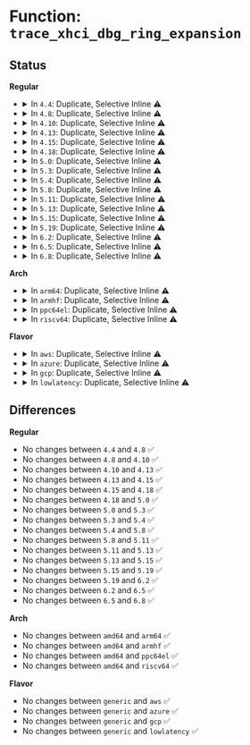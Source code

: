 # Function: <code>trace_xhci_dbg_ring_expansion</code>

## Status
<b>Regular</b>
<ul>
<li>
<details>
<summary>In <code>4.4</code>: Duplicate, Selective Inline ⚠️</summary>

```c
void trace_xhci_dbg_ring_expansion(struct va_format *vaf);
```

**Collision:** Static Duplication

**Inline:** Selective

**Transformation:** False

**Instances:**

```
In drivers/usb/host/xhci-mem.c (ffffffff81652a60)
Location: drivers/usb/host/xhci-trace.h:72
Inline: True
```
```
In drivers/usb/host/xhci-ring.c (ffffffff81657530)
Location: drivers/usb/host/xhci-trace.h:72
Inline: True
```
**Symbols:**

```
ffffffff81652a60-ffffffff81652ab5: trace_xhci_dbg_ring_expansion (STB_LOCAL)
ffffffff81657530-ffffffff81657585: trace_xhci_dbg_ring_expansion (STB_LOCAL)
```
</details>
</li>
<li>
<details>
<summary>In <code>4.8</code>: Duplicate, Selective Inline ⚠️</summary>

```c
void trace_xhci_dbg_ring_expansion(struct va_format *vaf);
```

**Collision:** Static Duplication

**Inline:** Selective

**Transformation:** False

**Instances:**

```
In drivers/usb/host/xhci-mem.c (ffffffff816b3350)
Location: drivers/usb/host/xhci-trace.h:72
Inline: True
```
```
In drivers/usb/host/xhci-ring.c (ffffffff816b7c60)
Location: drivers/usb/host/xhci-trace.h:72
Inline: True
```
**Symbols:**

```
ffffffff816b3350-ffffffff816b339e: trace_xhci_dbg_ring_expansion (STB_LOCAL)
ffffffff816b7c60-ffffffff816b7cae: trace_xhci_dbg_ring_expansion (STB_LOCAL)
```
</details>
</li>
<li>
<details>
<summary>In <code>4.10</code>: Duplicate, Selective Inline ⚠️</summary>

```c
void trace_xhci_dbg_ring_expansion(struct va_format *vaf);
```

**Collision:** Static Duplication

**Inline:** Selective

**Transformation:** False

**Instances:**

```
In drivers/usb/host/xhci-mem.c (ffffffff816e1500)
Location: drivers/usb/host/xhci-trace.h:72
Inline: True
```
```
In drivers/usb/host/xhci-ring.c (ffffffff816e5f10)
Location: drivers/usb/host/xhci-trace.h:72
Inline: True
```
**Symbols:**

```
ffffffff816e1500-ffffffff816e154e: trace_xhci_dbg_ring_expansion (STB_LOCAL)
ffffffff816e5f10-ffffffff816e5f5e: trace_xhci_dbg_ring_expansion (STB_LOCAL)
```
</details>
</li>
<li>
<details>
<summary>In <code>4.13</code>: Duplicate, Selective Inline ⚠️</summary>

```c
void trace_xhci_dbg_ring_expansion(struct va_format *vaf);
```

**Collision:** Static Duplication

**Inline:** Selective

**Transformation:** False

**Instances:**

```
In drivers/usb/host/xhci-mem.c (ffffffff816f5660)
Location: drivers/usb/host/xhci-trace.h:72
Inline: True
```
```
In drivers/usb/host/xhci-ring.c (ffffffff816f9bf0)
Location: drivers/usb/host/xhci-trace.h:72
Inline: True
```
**Symbols:**

```
ffffffff816f5660-ffffffff816f56ae: trace_xhci_dbg_ring_expansion (STB_LOCAL)
ffffffff816f9bf0-ffffffff816f9c3e: trace_xhci_dbg_ring_expansion (STB_LOCAL)
```
</details>
</li>
<li>
<details>
<summary>In <code>4.15</code>: Duplicate, Selective Inline ⚠️</summary>

```c
void trace_xhci_dbg_ring_expansion(struct va_format *vaf);
```

**Collision:** Static Duplication

**Inline:** Selective

**Transformation:** False

**Instances:**

```
In drivers/usb/host/xhci-mem.c (ffffffff81762090)
Location: drivers/usb/host/xhci-trace.h:70
Inline: True
```
```
In drivers/usb/host/xhci-ring.c (ffffffff81766780)
Location: drivers/usb/host/xhci-trace.h:70
Inline: True
```
**Symbols:**

```
ffffffff81762090-ffffffff817620e3: trace_xhci_dbg_ring_expansion (STB_LOCAL)
ffffffff81766780-ffffffff817667d3: trace_xhci_dbg_ring_expansion (STB_LOCAL)
```
</details>
</li>
<li>
<details>
<summary>In <code>4.18</code>: Duplicate, Selective Inline ⚠️</summary>

```c
void trace_xhci_dbg_ring_expansion(struct va_format *vaf);
```

**Collision:** Static Duplication

**Inline:** Selective

**Transformation:** False

**Instances:**

```
In drivers/usb/host/xhci-mem.c (ffffffff817a2a50)
Location: drivers/usb/host/xhci-trace.h:70
Inline: True
```
```
In drivers/usb/host/xhci-ring.c (ffffffff817a74c0)
Location: drivers/usb/host/xhci-trace.h:70
Inline: True
```
**Symbols:**

```
ffffffff817a2a50-ffffffff817a2aa3: trace_xhci_dbg_ring_expansion (STB_LOCAL)
ffffffff817a74c0-ffffffff817a7513: trace_xhci_dbg_ring_expansion (STB_LOCAL)
```
</details>
</li>
<li>
<details>
<summary>In <code>5.0</code>: Duplicate, Selective Inline ⚠️</summary>

```c
void trace_xhci_dbg_ring_expansion(struct va_format *vaf);
```

**Collision:** Static Duplication

**Inline:** Selective

**Transformation:** False

**Instances:**

```
In drivers/usb/host/xhci-mem.c (ffffffff817c8cf0)
Location: drivers/usb/host/xhci-trace.h:70
Inline: True
```
```
In drivers/usb/host/xhci-ring.c (ffffffff817cd370)
Location: drivers/usb/host/xhci-trace.h:70
Inline: True
```
**Symbols:**

```
ffffffff817c8cf0-ffffffff817c8d43: trace_xhci_dbg_ring_expansion (STB_LOCAL)
ffffffff817cd370-ffffffff817cd3c3: trace_xhci_dbg_ring_expansion (STB_LOCAL)
```
</details>
</li>
<li>
<details>
<summary>In <code>5.3</code>: Duplicate, Selective Inline ⚠️</summary>

```c
void trace_xhci_dbg_ring_expansion(struct va_format *vaf);
```

**Collision:** Static Duplication

**Inline:** Selective

**Transformation:** False

**Instances:**

```
In drivers/usb/host/xhci-mem.c (ffffffff81808ac0)
Location: drivers/usb/host/xhci-trace.h:70
Inline: True
```
```
In drivers/usb/host/xhci-ring.c (ffffffff8180d130)
Location: drivers/usb/host/xhci-trace.h:70
Inline: True
```
**Symbols:**

```
ffffffff81808ac0-ffffffff81808b10: trace_xhci_dbg_ring_expansion (STB_LOCAL)
ffffffff8180d130-ffffffff8180d180: trace_xhci_dbg_ring_expansion (STB_LOCAL)
```
</details>
</li>
<li>
<details>
<summary>In <code>5.4</code>: Duplicate, Selective Inline ⚠️</summary>

```c
void trace_xhci_dbg_ring_expansion(struct va_format *vaf);
```

**Collision:** Static Duplication

**Inline:** Selective

**Transformation:** False

**Instances:**

```
In drivers/usb/host/xhci-mem.c (ffffffff81839980)
Location: drivers/usb/host/xhci-trace.h:70
Inline: True
```
```
In drivers/usb/host/xhci-ring.c (ffffffff8183e220)
Location: drivers/usb/host/xhci-trace.h:70
Inline: True
```
**Symbols:**

```
ffffffff81839980-ffffffff818399d0: trace_xhci_dbg_ring_expansion (STB_LOCAL)
ffffffff8183e220-ffffffff8183e270: trace_xhci_dbg_ring_expansion (STB_LOCAL)
```
</details>
</li>
<li>
<details>
<summary>In <code>5.8</code>: Duplicate, Selective Inline ⚠️</summary>

```c
void trace_xhci_dbg_ring_expansion(struct va_format *vaf);
```

**Collision:** Static Duplication

**Inline:** Selective

**Transformation:** False

**Instances:**

```
In drivers/usb/host/xhci-mem.c (ffffffff8190c630)
Location: drivers/usb/host/xhci-trace.h:70
Inline: True
```
```
In drivers/usb/host/xhci-ring.c (ffffffff81910fc0)
Location: drivers/usb/host/xhci-trace.h:70
Inline: True
```
**Symbols:**

```
ffffffff8190c630-ffffffff8190c680: trace_xhci_dbg_ring_expansion (STB_LOCAL)
ffffffff81910fc0-ffffffff81911010: trace_xhci_dbg_ring_expansion (STB_LOCAL)
```
</details>
</li>
<li>
<details>
<summary>In <code>5.11</code>: Duplicate, Selective Inline ⚠️</summary>

```c
void trace_xhci_dbg_ring_expansion(struct va_format *vaf);
```

**Collision:** Static Duplication

**Inline:** Selective

**Transformation:** False

**Instances:**

```
In drivers/usb/host/xhci-mem.c (ffffffff81913ff0)
Location: drivers/usb/host/xhci-trace.h:70
Inline: True
```
```
In drivers/usb/host/xhci-ring.c (ffffffff81918860)
Location: drivers/usb/host/xhci-trace.h:70
Inline: True
```
**Symbols:**

```
ffffffff81913ff0-ffffffff8191402c: trace_xhci_dbg_ring_expansion (STB_LOCAL)
ffffffff81918860-ffffffff8191889c: trace_xhci_dbg_ring_expansion (STB_LOCAL)
```
</details>
</li>
<li>
<details>
<summary>In <code>5.13</code>: Duplicate, Selective Inline ⚠️</summary>

```c
void trace_xhci_dbg_ring_expansion(struct va_format *vaf);
```

**Collision:** Static Duplication

**Inline:** Selective

**Transformation:** False

**Instances:**

```
In drivers/usb/host/xhci-mem.c (ffffffff818f7590)
Location: drivers/usb/host/xhci-trace.h:70
Inline: True
```
```
In drivers/usb/host/xhci-ring.c (ffffffff818fbb40)
Location: drivers/usb/host/xhci-trace.h:70
Inline: True
```
**Symbols:**

```
ffffffff818f7590-ffffffff818f75cc: trace_xhci_dbg_ring_expansion (STB_LOCAL)
ffffffff818fbb40-ffffffff818fbb7c: trace_xhci_dbg_ring_expansion (STB_LOCAL)
```
</details>
</li>
<li>
<details>
<summary>In <code>5.15</code>: Duplicate, Selective Inline ⚠️</summary>

```c
void trace_xhci_dbg_ring_expansion(struct va_format *vaf);
```

**Collision:** Static Duplication

**Inline:** Selective

**Transformation:** False

**Instances:**

```
In drivers/usb/host/xhci-mem.c (ffffffff81995b10)
Location: drivers/usb/host/xhci-trace.h:68
Inline: True
```
```
In drivers/usb/host/xhci-ring.c (ffffffff8199a9c0)
Location: drivers/usb/host/xhci-trace.h:68
Inline: True
```
**Symbols:**

```
ffffffff81995b10-ffffffff81995b49: trace_xhci_dbg_ring_expansion (STB_LOCAL)
ffffffff8199a9c0-ffffffff8199a9f9: trace_xhci_dbg_ring_expansion (STB_LOCAL)
```
</details>
</li>
<li>
<details>
<summary>In <code>5.19</code>: Duplicate, Selective Inline ⚠️</summary>

```c
void trace_xhci_dbg_ring_expansion(struct va_format *vaf);
```

**Collision:** Static Duplication

**Inline:** Selective

**Transformation:** False

**Instances:**

```
In drivers/usb/host/xhci-mem.c (ffffffff81af2820)
Location: drivers/usb/host/xhci-trace.h:68
Inline: True
```
```
In drivers/usb/host/xhci-ring.c (ffffffff81af7b00)
Location: drivers/usb/host/xhci-trace.h:68
Inline: True
```
**Symbols:**

```
ffffffff81af2820-ffffffff81af2897: trace_xhci_dbg_ring_expansion (STB_LOCAL)
ffffffff81af7b00-ffffffff81af7b77: trace_xhci_dbg_ring_expansion (STB_LOCAL)
```
</details>
</li>
<li>
<details>
<summary>In <code>6.2</code>: Duplicate, Selective Inline ⚠️</summary>

```c
void trace_xhci_dbg_ring_expansion(struct va_format *vaf);
```

**Collision:** Static Duplication

**Inline:** Selective

**Transformation:** False

**Instances:**

```
In drivers/usb/host/xhci-mem.c (ffffffff81c7fd00)
Location: drivers/usb/host/xhci-trace.h:68
Inline: True
```
```
In drivers/usb/host/xhci-ring.c (ffffffff81c85790)
Location: drivers/usb/host/xhci-trace.h:68
Inline: True
```
**Symbols:**

```
ffffffff81c7fd00-ffffffff81c7fd77: trace_xhci_dbg_ring_expansion (STB_LOCAL)
ffffffff81c85790-ffffffff81c85807: trace_xhci_dbg_ring_expansion (STB_LOCAL)
```
</details>
</li>
<li>
<details>
<summary>In <code>6.5</code>: Duplicate, Selective Inline ⚠️</summary>

```c
void trace_xhci_dbg_ring_expansion(struct va_format *vaf);
```

**Collision:** Static Duplication

**Inline:** Selective

**Transformation:** False

**Instances:**

```
In drivers/usb/host/xhci-mem.c (ffffffff81ce69e0)
Location: drivers/usb/host/xhci-trace.h:68
Inline: True
```
```
In drivers/usb/host/xhci-ring.c (ffffffff81cec700)
Location: drivers/usb/host/xhci-trace.h:68
Inline: True
```
**Symbols:**

```
ffffffff81ce69e0-ffffffff81ce6a57: trace_xhci_dbg_ring_expansion (STB_LOCAL)
ffffffff81cec700-ffffffff81cec777: trace_xhci_dbg_ring_expansion (STB_LOCAL)
```
</details>
</li>
<li>
<details>
<summary>In <code>6.8</code>: Duplicate, Selective Inline ⚠️</summary>

```c
void trace_xhci_dbg_ring_expansion(struct va_format *vaf);
```

**Collision:** Static Duplication

**Inline:** Selective

**Transformation:** False

**Instances:**

```
In drivers/usb/host/xhci-mem.c (ffffffff81d9bc86)
Location: drivers/usb/host/xhci-trace.h:68
Inline: True
```
```
In drivers/usb/host/xhci-ring.c (ffffffff81da1cb0)
Location: drivers/usb/host/xhci-trace.h:68
Inline: True
```
**Symbols:**

```
ffffffff81d9bd60-ffffffff81d9bdd7: trace_xhci_dbg_ring_expansion (STB_LOCAL)
ffffffff81da1cb0-ffffffff81da1d27: trace_xhci_dbg_ring_expansion (STB_LOCAL)
```
</details>
</li>
</ul>
<b>Arch</b>
<ul>
<li>
<details>
<summary>In <code>arm64</code>: Duplicate, Selective Inline ⚠️</summary>

```c
void trace_xhci_dbg_ring_expansion(struct va_format *vaf);
```

**Collision:** Static Duplication

**Inline:** Selective

**Transformation:** False

**Instances:**

```
In drivers/usb/host/xhci-mem.c (ffff800010a77d18)
Location: drivers/usb/host/xhci-trace.h:70
Inline: True
```
```
In drivers/usb/host/xhci-ring.c (ffff800010a7c9b8)
Location: drivers/usb/host/xhci-trace.h:70
Inline: True
```
**Symbols:**

```
ffff800010a77d18-ffff800010a77da0: trace_xhci_dbg_ring_expansion (STB_LOCAL)
ffff800010a7c9b8-ffff800010a7ca40: trace_xhci_dbg_ring_expansion (STB_LOCAL)
```
</details>
</li>
<li>
<details>
<summary>In <code>armhf</code>: Duplicate, Selective Inline ⚠️</summary>

```c
void trace_xhci_dbg_ring_expansion(struct va_format *vaf);
```

**Collision:** Static Duplication

**Inline:** Selective

**Transformation:** False

**Instances:**

```
In drivers/usb/host/xhci-mem.c (c0b4b004)
Location: drivers/usb/host/xhci-trace.h:70
Inline: True
```
```
In drivers/usb/host/xhci-ring.c (c0b500d8)
Location: drivers/usb/host/xhci-trace.h:70
Inline: True
```
**Symbols:**

```
c0b4b004-c0b4b090: trace_xhci_dbg_ring_expansion (STB_LOCAL)
c0b500d8-c0b50164: trace_xhci_dbg_ring_expansion (STB_LOCAL)
```
</details>
</li>
<li>
<details>
<summary>In <code>ppc64el</code>: Duplicate, Selective Inline ⚠️</summary>

```c
void trace_xhci_dbg_ring_expansion(struct va_format *vaf);
```

**Collision:** Static Duplication

**Inline:** Selective

**Transformation:** False

**Instances:**

```
In drivers/usb/host/xhci-mem.c (c000000000b4dcf0)
Location: drivers/usb/host/xhci-trace.h:70
Inline: True
```
```
In drivers/usb/host/xhci-ring.c (c000000000b544b0)
Location: drivers/usb/host/xhci-trace.h:70
Inline: True
```
**Symbols:**

```
c000000000b4dcf0-c000000000b4dd9c: trace_xhci_dbg_ring_expansion (STB_LOCAL)
c000000000b544b0-c000000000b5455c: trace_xhci_dbg_ring_expansion (STB_LOCAL)
```
</details>
</li>
<li>
<details>
<summary>In <code>riscv64</code>: Duplicate, Selective Inline ⚠️</summary>

```c
void trace_xhci_dbg_ring_expansion(struct va_format *vaf);
```

**Collision:** Static Duplication

**Inline:** Selective

**Transformation:** False

**Instances:**

```
In drivers/usb/host/xhci-mem.c (ffffffe00068ef92)
Location: drivers/usb/host/xhci-trace.h:70
Inline: True
```
```
In drivers/usb/host/xhci-ring.c (ffffffe00069358c)
Location: drivers/usb/host/xhci-trace.h:70
Inline: True
```
**Symbols:**

```
ffffffe00068ef92-ffffffe00068f002: trace_xhci_dbg_ring_expansion (STB_LOCAL)
ffffffe00069358c-ffffffe0006935fc: trace_xhci_dbg_ring_expansion (STB_LOCAL)
```
</details>
</li>
</ul>
<b>Flavor</b>
<ul>
<li>
<details>
<summary>In <code>aws</code>: Duplicate, Selective Inline ⚠️</summary>

```c
void trace_xhci_dbg_ring_expansion(struct va_format *vaf);
```

**Collision:** Static Duplication

**Inline:** Selective

**Transformation:** False

**Instances:**

```
In drivers/usb/host/xhci-mem.c (ffffffff817f1d30)
Location: drivers/usb/host/xhci-trace.h:70
Inline: True
```
```
In drivers/usb/host/xhci-ring.c (ffffffff817f65d0)
Location: drivers/usb/host/xhci-trace.h:70
Inline: True
```
**Symbols:**

```
ffffffff817f1d30-ffffffff817f1d80: trace_xhci_dbg_ring_expansion (STB_LOCAL)
ffffffff817f65d0-ffffffff817f6620: trace_xhci_dbg_ring_expansion (STB_LOCAL)
```
</details>
</li>
<li>
<details>
<summary>In <code>azure</code>: Duplicate, Selective Inline ⚠️</summary>

```c
void trace_xhci_dbg_ring_expansion(struct va_format *vaf);
```

**Collision:** Static Duplication

**Inline:** Selective

**Transformation:** False

**Instances:**

```
In drivers/usb/host/xhci-mem.c (ffffffff817b6ed0)
Location: drivers/usb/host/xhci-trace.h:70
Inline: True
```
```
In drivers/usb/host/xhci-ring.c (ffffffff817bb770)
Location: drivers/usb/host/xhci-trace.h:70
Inline: True
```
**Symbols:**

```
ffffffff817b6ed0-ffffffff817b6f20: trace_xhci_dbg_ring_expansion (STB_LOCAL)
ffffffff817bb770-ffffffff817bb7c0: trace_xhci_dbg_ring_expansion (STB_LOCAL)
```
</details>
</li>
<li>
<details>
<summary>In <code>gcp</code>: Duplicate, Selective Inline ⚠️</summary>

```c
void trace_xhci_dbg_ring_expansion(struct va_format *vaf);
```

**Collision:** Static Duplication

**Inline:** Selective

**Transformation:** False

**Instances:**

```
In drivers/usb/host/xhci-mem.c (ffffffff8182e800)
Location: drivers/usb/host/xhci-trace.h:70
Inline: True
```
```
In drivers/usb/host/xhci-ring.c (ffffffff818330a0)
Location: drivers/usb/host/xhci-trace.h:70
Inline: True
```
**Symbols:**

```
ffffffff8182e800-ffffffff8182e850: trace_xhci_dbg_ring_expansion (STB_LOCAL)
ffffffff818330a0-ffffffff818330f0: trace_xhci_dbg_ring_expansion (STB_LOCAL)
```
</details>
</li>
<li>
<details>
<summary>In <code>lowlatency</code>: Duplicate, Selective Inline ⚠️</summary>

```c
void trace_xhci_dbg_ring_expansion(struct va_format *vaf);
```

**Collision:** Static Duplication

**Inline:** Selective

**Transformation:** False

**Instances:**

```
In drivers/usb/host/xhci-mem.c (ffffffff818488f0)
Location: drivers/usb/host/xhci-trace.h:70
Inline: True
```
```
In drivers/usb/host/xhci-ring.c (ffffffff8184d300)
Location: drivers/usb/host/xhci-trace.h:70
Inline: True
```
**Symbols:**

```
ffffffff818488f0-ffffffff81848957: trace_xhci_dbg_ring_expansion (STB_LOCAL)
ffffffff8184d300-ffffffff8184d367: trace_xhci_dbg_ring_expansion (STB_LOCAL)
```
</details>
</li>
</ul>

## Differences
<b>Regular</b>
<ul>
<li>
No changes between <code>4.4</code> and <code>4.8</code> ✅
</li>
<li>
No changes between <code>4.8</code> and <code>4.10</code> ✅
</li>
<li>
No changes between <code>4.10</code> and <code>4.13</code> ✅
</li>
<li>
No changes between <code>4.13</code> and <code>4.15</code> ✅
</li>
<li>
No changes between <code>4.15</code> and <code>4.18</code> ✅
</li>
<li>
No changes between <code>4.18</code> and <code>5.0</code> ✅
</li>
<li>
No changes between <code>5.0</code> and <code>5.3</code> ✅
</li>
<li>
No changes between <code>5.3</code> and <code>5.4</code> ✅
</li>
<li>
No changes between <code>5.4</code> and <code>5.8</code> ✅
</li>
<li>
No changes between <code>5.8</code> and <code>5.11</code> ✅
</li>
<li>
No changes between <code>5.11</code> and <code>5.13</code> ✅
</li>
<li>
No changes between <code>5.13</code> and <code>5.15</code> ✅
</li>
<li>
No changes between <code>5.15</code> and <code>5.19</code> ✅
</li>
<li>
No changes between <code>5.19</code> and <code>6.2</code> ✅
</li>
<li>
No changes between <code>6.2</code> and <code>6.5</code> ✅
</li>
<li>
No changes between <code>6.5</code> and <code>6.8</code> ✅
</li>
</ul>
<b>Arch</b>
<ul>
<li>
No changes between <code>amd64</code> and <code>arm64</code> ✅
</li>
<li>
No changes between <code>amd64</code> and <code>armhf</code> ✅
</li>
<li>
No changes between <code>amd64</code> and <code>ppc64el</code> ✅
</li>
<li>
No changes between <code>amd64</code> and <code>riscv64</code> ✅
</li>
</ul>
<b>Flavor</b>
<ul>
<li>
No changes between <code>generic</code> and <code>aws</code> ✅
</li>
<li>
No changes between <code>generic</code> and <code>azure</code> ✅
</li>
<li>
No changes between <code>generic</code> and <code>gcp</code> ✅
</li>
<li>
No changes between <code>generic</code> and <code>lowlatency</code> ✅
</li>
</ul>
